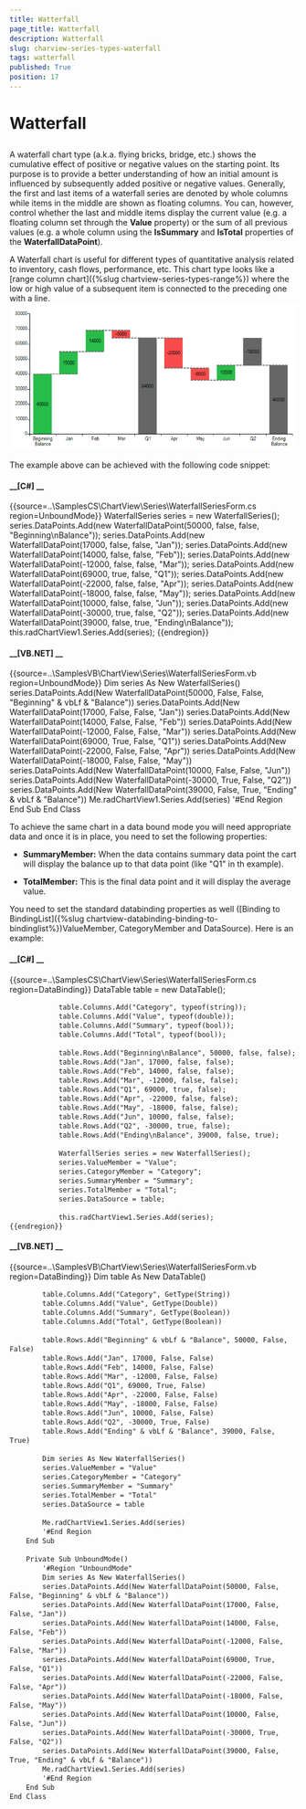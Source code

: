```yaml
---
title: Watterfall
page_title: Watterfall
description: Watterfall
slug: charview-series-types-waterfall
tags: watterfall
published: True
position: 17
---
```


# Watterfall



## 

A waterfall chart type (a.k.a. flying bricks, bridge, etc.) shows the cumulative effect of positive or negative
          values on the starting point.
          Its purpose is to provide a better understanding of how an initial amount is influenced by subsequently added positive or negative values.
          Generally, the first and last items of a waterfall series are denoted by whole columns while items in the middle are shown as floating columns.
          You can, however, control whether the last and middle items display the current value (e.g. a floating column set through the __Value__ property)
          or the sum of all previous values (e.g. a whole column using the __IsSummary__ and __IsTotal__
          properties of the __WaterfallDataPoint__).
        

A Waterfall chart is useful for different types of quantitative analysis related to inventory, cash flows, performance, etc.
          This chart type looks like a [range column chart]({%slug chartview-series-types-range%}) where the low 
          or high value of a subsequent item is connected to the preceding one with a line.
        ![charview-series-types-waterfall 001](images/charview-series-types-waterfall001.png)

The example above can be achieved with the following code snippet: 
        

#### __[C#] __

{{source=..\SamplesCS\ChartView\Series\WaterfallSeriesForm.cs region=UnboundMode}}
	            WaterfallSeries series = new WaterfallSeries();
	            series.DataPoints.Add(new WaterfallDataPoint(50000, false, false, "Beginning\nBalance"));
	            series.DataPoints.Add(new WaterfallDataPoint(17000, false, false, "Jan"));
	            series.DataPoints.Add(new WaterfallDataPoint(14000, false, false, "Feb"));
	            series.DataPoints.Add(new WaterfallDataPoint(-12000, false, false, "Mar"));
	            series.DataPoints.Add(new WaterfallDataPoint(69000, true, false, "Q1"));
	            series.DataPoints.Add(new WaterfallDataPoint(-22000, false, false, "Apr"));
	            series.DataPoints.Add(new WaterfallDataPoint(-18000, false, false, "May"));
	            series.DataPoints.Add(new WaterfallDataPoint(10000, false, false, "Jun"));
	            series.DataPoints.Add(new WaterfallDataPoint(-30000, true, false, "Q2"));
	            series.DataPoints.Add(new WaterfallDataPoint(39000, false, true, "Ending\nBalance"));
	            this.radChartView1.Series.Add(series);
	{{endregion}}



#### __[VB.NET] __

{{source=..\SamplesVB\ChartView\Series\WaterfallSeriesForm.vb region=UnboundMode}}
	        Dim series As New WaterfallSeries()
	        series.DataPoints.Add(New WaterfallDataPoint(50000, False, False, "Beginning" & vbLf & "Balance"))
	        series.DataPoints.Add(New WaterfallDataPoint(17000, False, False, "Jan"))
	        series.DataPoints.Add(New WaterfallDataPoint(14000, False, False, "Feb"))
	        series.DataPoints.Add(New WaterfallDataPoint(-12000, False, False, "Mar"))
	        series.DataPoints.Add(New WaterfallDataPoint(69000, True, False, "Q1"))
	        series.DataPoints.Add(New WaterfallDataPoint(-22000, False, False, "Apr"))
	        series.DataPoints.Add(New WaterfallDataPoint(-18000, False, False, "May"))
	        series.DataPoints.Add(New WaterfallDataPoint(10000, False, False, "Jun"))
	        series.DataPoints.Add(New WaterfallDataPoint(-30000, True, False, "Q2"))
	        series.DataPoints.Add(New WaterfallDataPoint(39000, False, True, "Ending" & vbLf & "Balance"))
	        Me.radChartView1.Series.Add(series)
	        '#End Region
	    End Sub
	End Class



To achieve the same chart in a data bound mode you will need appropriate data and once it is in place, you need to set the following
          properties:
        

* __SummaryMember:__ When the data contains summary data point the cart will display the balance up to that data point (like "Q1" in th example).
            

* __TotalMember:__ This is the final data point and it will display the average value. 
            

You need to set the standard databinding properties as well
        ([Binding to BindingList]({%slug chartview-databinding-binding-to-bindinglist%})ValueMember, CategoryMember and DataSource).
          Here is an example:
       

#### __[C#] __

{{source=..\SamplesCS\ChartView\Series\WaterfallSeriesForm.cs region=DataBinding}}
	            DataTable table = new DataTable();
	
	            table.Columns.Add("Category", typeof(string));
	            table.Columns.Add("Value", typeof(double));
	            table.Columns.Add("Summary", typeof(bool));
	            table.Columns.Add("Total", typeof(bool));
	
	            table.Rows.Add("Beginning\nBalance", 50000, false, false);
	            table.Rows.Add("Jan", 17000, false, false);
	            table.Rows.Add("Feb", 14000, false, false);
	            table.Rows.Add("Mar", -12000, false, false);
	            table.Rows.Add("Q1", 69000, true, false);
	            table.Rows.Add("Apr", -22000, false, false);
	            table.Rows.Add("May", -18000, false, false);
	            table.Rows.Add("Jun", 10000, false, false);
	            table.Rows.Add("Q2", -30000, true, false);
	            table.Rows.Add("Ending\nBalance", 39000, false, true);
	
	            WaterfallSeries series = new WaterfallSeries();
	            series.ValueMember = "Value";
	            series.CategoryMember = "Category";
	            series.SummaryMember = "Summary";
	            series.TotalMember = "Total";
	            series.DataSource = table;
	
	            this.radChartView1.Series.Add(series);
	{{endregion}}



#### __[VB.NET] __

{{source=..\SamplesVB\ChartView\Series\WaterfallSeriesForm.vb region=DataBinding}}
	        Dim table As New DataTable()
	
	        table.Columns.Add("Category", GetType(String))
	        table.Columns.Add("Value", GetType(Double))
	        table.Columns.Add("Summary", GetType(Boolean))
	        table.Columns.Add("Total", GetType(Boolean))
	
	        table.Rows.Add("Beginning" & vbLf & "Balance", 50000, False, False)
	        table.Rows.Add("Jan", 17000, False, False)
	        table.Rows.Add("Feb", 14000, False, False)
	        table.Rows.Add("Mar", -12000, False, False)
	        table.Rows.Add("Q1", 69000, True, False)
	        table.Rows.Add("Apr", -22000, False, False)
	        table.Rows.Add("May", -18000, False, False)
	        table.Rows.Add("Jun", 10000, False, False)
	        table.Rows.Add("Q2", -30000, True, False)
	        table.Rows.Add("Ending" & vbLf & "Balance", 39000, False, True)
	
	        Dim series As New WaterfallSeries()
	        series.ValueMember = "Value"
	        series.CategoryMember = "Category"
	        series.SummaryMember = "Summary"
	        series.TotalMember = "Total"
	        series.DataSource = table
	
	        Me.radChartView1.Series.Add(series)
	        '#End Region
	    End Sub
	
	    Private Sub UnboundMode()
	        '#Region "UnboundMode"
	        Dim series As New WaterfallSeries()
	        series.DataPoints.Add(New WaterfallDataPoint(50000, False, False, "Beginning" & vbLf & "Balance"))
	        series.DataPoints.Add(New WaterfallDataPoint(17000, False, False, "Jan"))
	        series.DataPoints.Add(New WaterfallDataPoint(14000, False, False, "Feb"))
	        series.DataPoints.Add(New WaterfallDataPoint(-12000, False, False, "Mar"))
	        series.DataPoints.Add(New WaterfallDataPoint(69000, True, False, "Q1"))
	        series.DataPoints.Add(New WaterfallDataPoint(-22000, False, False, "Apr"))
	        series.DataPoints.Add(New WaterfallDataPoint(-18000, False, False, "May"))
	        series.DataPoints.Add(New WaterfallDataPoint(10000, False, False, "Jun"))
	        series.DataPoints.Add(New WaterfallDataPoint(-30000, True, False, "Q2"))
	        series.DataPoints.Add(New WaterfallDataPoint(39000, False, True, "Ending" & vbLf & "Balance"))
	        Me.radChartView1.Series.Add(series)
	        '#End Region
	    End Sub
	End Class


